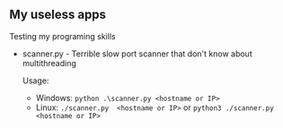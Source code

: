 ## My useless apps
 Testing my programing skills

- scanner.py -  Terrible slow port scanner that don't know about multithreading
    
    Usage:  
    * Windows: ```python .\scanner.py <hostname or IP>```
    * Linux: ```./scanner.py  <hostname or IP>```   or ```python3 ./scanner.py  <hostname or IP>```